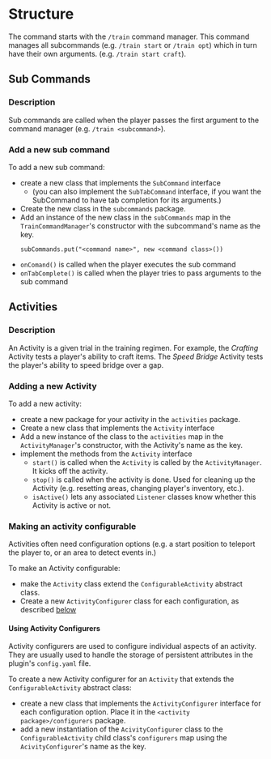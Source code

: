 # Structure

The command starts with the `/train` command manager. This command manages all subcommands (e.g. `/train start` or `/train opt`) which in turn have their own arguments. (e.g. `/train start craft`).

## Sub Commands

### Description
Sub commands are called when the player passes the first argument to the command manager (e.g. `/train <subcommand>`).

### Add a new sub command
To add a new sub command:
- create a new class that implements the `SubCommand` interface
    - (you can also implement the `SubTabCommand` interface, if you want the SubCommand to have tab completion for its arguments.) 
- Create the new class in the `subcommands` package.
- Add an instance of the new class in the `subCommands` map in the `TrainCommandManager`'s constructor with the subcommand's name as the key.
  ```
  subCommands.put("<command name>", new <command class>())
  ```
- `onComand()` is called when the player executes the sub command
- `onTabComplete()` is called when the player tries to pass arguments to the sub command

## Activities

### Description
An Activity is a given trial in the training regimen. For example, the *Crafting* Activity tests a player's ability to craft items. The *Speed Bridge* Activity tests the player's ability to speed bridge over a gap.

### Adding a new Activity
To add a new activity:
- create a new package for your activity in the `activities` package.
- Create a new class that implements the `Activity` interface
- Add a new instance of the class to the `activities` map in the `ActivityManager`'s constructor, with the Activity's name as the key. 
- implement the methods from the `Activity` interface
  - `start()` is called when the `Activity` is called by the `ActivityManager`. It kicks off the activity.
  - `stop()` is called when the activity is done. Used for cleaning up the Activity (e.g. resetting areas, changing player's inventory, etc.). 
  - `isActive()` lets any associated `Listener` classes know whether this Activity is active or not.

### Making an activity configurable
Activities often need configuration options (e.g. a start position to teleport the player to, or an area to detect events in.) 

To make an Activity configurable: 
- make the `Activity` class extend the `ConfigurableActivity` abstract class.
- Create a new `ActivityConfigurer` class for each configuration, as described [below](#using-activity-configurers)

#### Using Activity Configurers
Activity configurers are used to configure individual aspects of an activity. They are usually used to handle the storage of persistent attributes in the plugin's `config.yaml` file. 

To create a new Activity configurer for an `Activity` that extends the `ConfigurableActivity` abstract class:
- create a new class that implements the `ActivityConfigurer` interface for each configuration option. Place it in the `<activity package>/configurers` package.
- add a new instantiation of the `AcivityConfigurer` class to the `ConfigurableActivity` child class's `configurers` map using the `AcivityConfigurer`'s name as the key.

  









